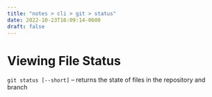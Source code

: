 ```yaml
---
title: "notes > cli > git > status"
date: 2022-10-23T16:09:14-0600
draft: false
---
```

# Viewing File Status
`git status [--short]` – returns the state of files in the repository and branch